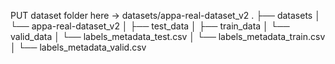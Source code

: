 PUT dataset folder here -> datasets/appa-real-dataset_v2
.
├── datasets
│   └── appa-real-dataset_v2
│       ├── test_data
│       ├── train_data
│       └── valid_data
│       └── labels_metadata_test.csv
│       └── labels_metadata_train.csv
│       └── labels_metadata_valid.csv

